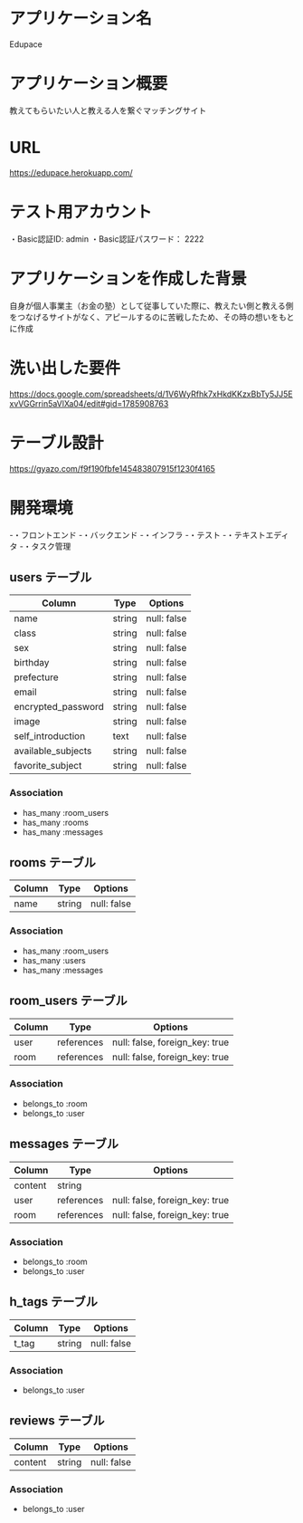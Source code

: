 # アプリケーション名
Edupace

# アプリケーション概要
 教えてもらいたい人と教える人を繋ぐマッチングサイト

# URL
https://edupace.herokuapp.com/

# テスト用アカウント
・Basic認証ID: admin
・Basic認証パスワード： 2222




# アプリケーションを作成した背景
自身が個人事業主（お金の塾）として従事していた際に、教えたい側と教える側をつなげるサイトがなく、アピールするのに苦戦したため、その時の想いをもとに作成

# 洗い出した要件
https://docs.google.com/spreadsheets/d/1V6WyRfhk7xHkdKKzxBbTy5JJ5ExvVGGrrin5aVlXa04/edit#gid=1785908763



# テーブル設計
https://gyazo.com/f9f190fbfe145483807915f1230f4165


# 開発環境
-・フロントエンド
-・バックエンド
-・インフラ
-・テスト
-・テキストエディタ
-・タスク管理

## users テーブル

| Column             | Type   | Options     |
| ------------------ | ------ | ----------- |
| name               | string | null: false |
| class              | string | null: false |
| sex                | string | null: false |
| birthday           | string | null: false |
| prefecture         | string | null: false |
| email              | string | null: false |
| encrypted_password | string | null: false |
| image              | string | null: false |
| self_introduction  | text   | null: false |
| available_subjects | string | null: false |
| favorite_subject   | string | null: false |


### Association

- has_many :room_users
- has_many :rooms
- has_many :messages

## rooms テーブル

| Column | Type   | Options     |
| ------ | ------ | ----------- |
| name   | string | null: false |

### Association

- has_many :room_users
- has_many :users
- has_many :messages

## room_users テーブル

| Column | Type       | Options                        |
| ------ | ---------- | ------------------------------ |
| user   | references | null: false, foreign_key: true |
| room   | references | null: false, foreign_key: true |

### Association

- belongs_to :room
- belongs_to :user

## messages テーブル

| Column  | Type       | Options                        |
| ------- | ---------- | ------------------------------ |
| content | string     |                                |
| user    | references | null: false, foreign_key: true |
| room    | references | null: false, foreign_key: true |

### Association

- belongs_to :room
- belongs_to :user

## h_tags テーブル

| Column             | Type   | Options     |
| ------------------ | ------ | ----------- |
| t_tag              | string | null: false |

### Association
- belongs_to :user

## reviews テーブル

| Column             | Type   | Options     |
| ------------------ | ------ | ----------- |
| content            | string | null: false |

### Association
- belongs_to :user